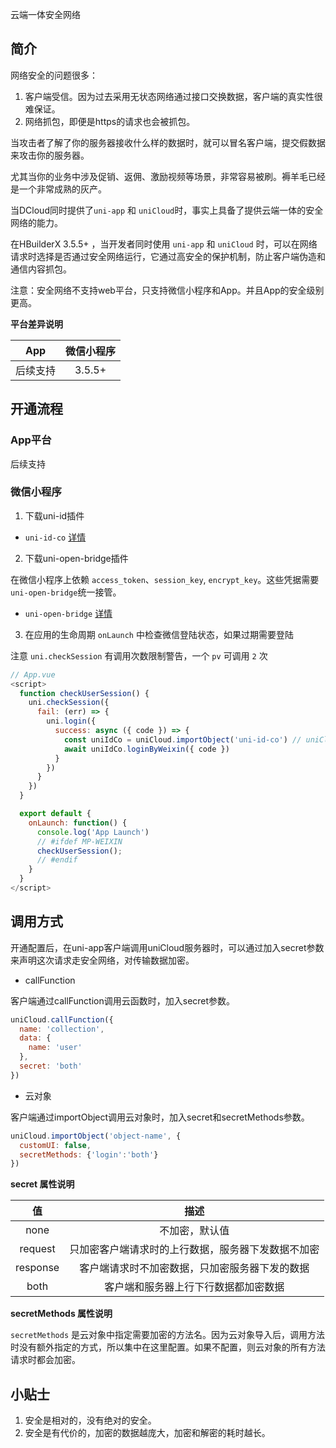 云端一体安全网络

## 简介

网络安全的问题很多：

1. 客户端受信。因为过去采用无状态网络通过接口交换数据，客户端的真实性很难保证。
2. 网络抓包，即便是https的请求也会被抓包。

当攻击者了解了你的服务器接收什么样的数据时，就可以冒名客户端，提交假数据来攻击你的服务器。

尤其当你的业务中涉及促销、返佣、激励视频等场景，非常容易被刷。褥羊毛已经是一个非常成熟的灰产。

当DCloud同时提供了`uni-app` 和 `uniCloud`时，事实上具备了提供云端一体的安全网络的能力。

在HBuilderX 3.5.5+ ，当开发者同时使用 `uni-app` 和 `uniCloud` 时，可以在网络请求时选择是否通过安全网络运行，它通过高安全的保护机制，防止客户端伪造和通信内容抓包。

注意：安全网络不支持web平台，只支持微信小程序和App。并且App的安全级别更高。

**平台差异说明**

|App|微信小程序|
|:-:|:-:|
|后续支持|3.5.5+|

## 开通流程

### App平台

后续支持

### 微信小程序

1. 下载uni-id插件

- `uni-id-co` [详情]()

2. 下载uni-open-bridge插件

在微信小程序上依赖 `access_token`、`session_key`, `encrypt_key`。这些凭据需要`uni-open-bridge`统一接管。

- `uni-open-bridge` [详情]()

3. 在应用的生命周期 `onLaunch` 中检查微信登陆状态，如果过期需要登陆

注意 `uni.checkSession` 有调用次数限制警告，一个 `pv` 可调用 `2` 次

```js
// App.vue
<script>
  function checkUserSession() {
    uni.checkSession({
      fail: (err) => {
        uni.login({
          success: async ({ code }) => {
            const uniIdCo = uniCloud.importObject('uni-id-co') // uniCloud云对象 uni-id-co
            await uniIdCo.loginByWeixin({ code })
          }
        })
      }
    })
  }

  export default {
    onLaunch: function() {
      console.log('App Launch')
      // #ifdef MP-WEIXIN
      checkUserSession();
      // #endif
    }
  }
</script>
```


## 调用方式

开通配置后，在uni-app客户端调用uniCloud服务器时，可以通过加入secret参数来声明这次请求走安全网络，对传输数据加密。

- callFunction

客户端通过callFunction调用云函数时，加入secret参数。
```js
uniCloud.callFunction({
  name: 'collection',
  data: {
    name: 'user'
  },
  secret: 'both'
})
```


- 云对象

客户端通过importObject调用云对象时，加入secret和secretMethods参数。

```js
uniCloud.importObject('object-name', {
  customUI: false,
  secretMethods: {'login':'both'}
})
```


**secret 属性说明**

|值				|描述																						|
|:-:			|:-:																						|
|none			|不加密，默认值																	|
|request	|只加密客户端请求时的上行数据，服务器下发数据不加密	|
|response	|客户端请求时不加密数据，只加密服务器下发的数据			|
|both			|客户端和服务器上行下行数据都加密数据							|

**secretMethods 属性说明**

`secretMethods` 是云对象中指定需要加密的方法名。因为云对象导入后，调用方法时没有额外指定的方式，所以集中在这里配置。如果不配置，则云对象的所有方法请求时都会加密。


## 小贴士

1. 安全是相对的，没有绝对的安全。
2. 安全是有代价的，加密的数据越庞大，加密和解密的耗时越长。